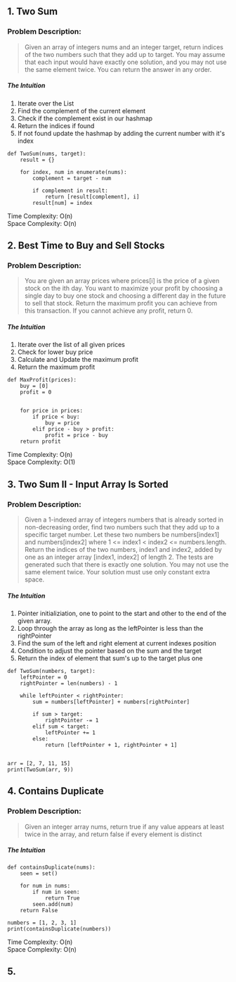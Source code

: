 ## 1. Two Sum

### Problem Description:

> Given an array of integers nums and an integer target, return indices of the two numbers such that they add up to target.
> You may assume that each input would have exactly one solution, and you may not use the same element twice.
> You can return the answer in any order.

##### The Intuition

1. Iterate over the List
2. Find the complement of the current element
3. Check if the complement exist in our hashmap
4. Return the indices if found
5. If not found update the hashmap by adding the current number with it's index

```
def TwoSum(nums, target):
    result = {}

    for index, num in enumerate(nums):
        complement = target - num

        if complement in result:
            return [result[complement], i]
        result[num] = index
```


Time Complexity: O(n) <br>
Space Complexity: O(n)



## 2. Best Time to Buy and Sell Stocks

### Problem Description:

> You are given an array prices where prices[i] is the price of a given stock on the ith day.
> You want to maximize your profit by choosing a single day to buy one stock and choosing a different day in the future to sell that stock.
> Return the maximum profit you can achieve from this transaction. If you cannot achieve any profit, return 0.

##### The Intuition
1. Iterate over the list of all given prices
2. Check for lower buy price
3. Calculate and Update the maximum profit
4. Return the maximum profit


```
def MaxProfit(prices):
    buy = [0]
    profit = 0


    for price in prices:
        if price < buy:
            buy = price
        elif price - buy > profit:
            profit = price - buy
    return profit
```


Time Complexity: O(n) <br>
Space Complexity: O(1)


## 3. Two Sum II - Input Array Is Sorted

### Problem Description:
> Given a 1-indexed array of integers numbers that is already sorted in non-decreasing order,
> find two numbers such that they add up to a specific target number.
> Let these two numbers be numbers[index1] and numbers[index2] where 1 <= index1 < index2 <= numbers.length.
> Return the indices of the two numbers, index1 and index2, added by one as an integer array [index1, index2] of length 2.
> The tests are generated such that there is exactly one solution. You may not use the same element twice.
> Your solution must use only constant extra space.


##### The Intuition
1. Pointer initializiation, one to point to the start and other to the end of the given array.
2. Loop through the array as long as the leftPointer is less than the rightPointer
3. Find the sum of the left and right  element at current indexes position
4. Condition to adjust the pointer based on the sum and the target
5. Return the index of element that sum's up to the target plus one



```
def TwoSum(numbers, target):
    leftPointer = 0
    rightPointer = len(numbers) - 1

    while leftPointer < rightPointer:
        sum = numbers[leftPointer] + numbers[rightPointer]

        if sum > target:
            rightPointer -= 1
        elif sum < target:
            leftPointer += 1
        else:
            return [leftPointer + 1, rightPointer + 1]


arr = [2, 7, 11, 15]
print(TwoSum(arr, 9))
```



## 4. Contains Duplicate


### Problem Description:

> Given an integer array nums, return true if any value appears at least twice in the array, and return false if every element is distinct

##### The Intuition



```
def containsDuplicate(nums):
    seen = set()

    for num in nums:
        if num in seen:
            return True
        seen.add(num)
    return False

numbers = [1, 2, 3, 1]
print(containsDuplicate(numbers))
```

Time Complexity: O(n) <br>
Space Complexity: O(n)

## 5.
